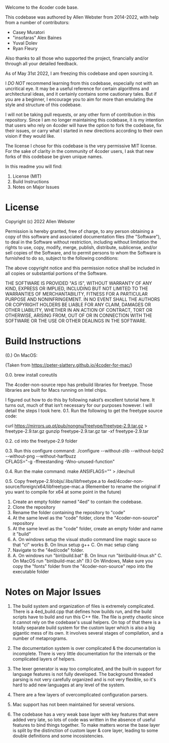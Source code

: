 Welcome to the 4coder code base.

This codebase was authored by Allen Webster from 2014-2022, with help from a number of contributors:
+ Casey Muratori
+ "insofaras" Alex Baines
+ Yuval Dolev
+ Ryan Fleury

Also thanks to all those who supported the project, financially and/or through all your detailed feedback.

As of May 31st 2022, I am freezing this codebase and open sourcing it.

I *DO NOT* recommend learning from this codebase, especially not with an uncritical eye. It may be a useful reference for certain algorithms and architectural ideas, and it certainly contains some cautionary tales. But if you are a beginner, I encourage you to aim for more than emulating the style and structure of this codebase.

I will not be taking pull requests, or any other form of contribution in this repository. Since I am no longer maintaining this codebase, it is my intention that users who rely on 4coder will have the option to fork the codebase, fix their issues, or carry what I started in new directions according to their own vision if they would like.

The license I chose for this codebase is the very permissive MIT license. For the sake of clarity in the community of 4coder users, I ask that new forks of this codebase be given unique names.

In this readme you will find:
 1. License (MIT)
 2. Build Instructions
 3. Notes on Major Issues


# License

Copyright (c) 2022 Allen Webster

Permission is hereby granted, free of charge, to any person obtaining a copy
of this software and associated documentation files (the "Software"), to deal
in the Software without restriction, including without limitation the rights
to use, copy, modify, merge, publish, distribute, sublicense, and/or sell
copies of the Software, and to permit persons to whom the Software is
furnished to do so, subject to the following conditions:

The above copyright notice and this permission notice shall be included in all
copies or substantial portions of the Software.

THE SOFTWARE IS PROVIDED "AS IS", WITHOUT WARRANTY OF ANY KIND, EXPRESS OR
IMPLIED, INCLUDING BUT NOT LIMITED TO THE WARRANTIES OF MERCHANTABILITY,
FITNESS FOR A PARTICULAR PURPOSE AND NONINFRINGEMENT. IN NO EVENT SHALL THE
AUTHORS OR COPYRIGHT HOLDERS BE LIABLE FOR ANY CLAIM, DAMAGES OR OTHER
LIABILITY, WHETHER IN AN ACTION OF CONTRACT, TORT OR OTHERWISE, ARISING FROM,
OUT OF OR IN CONNECTION WITH THE SOFTWARE OR THE USE OR OTHER DEALINGS IN THE
SOFTWARE.


# Build Instructions

(0.) On MacOS: 


(Taken from https://peter-slattery.github.io/4coder-for-mac/)

0.0. brew install coreutils

The 4coder-non-source repo has prebuild libraries for freetype. Those libraries are built for Macs running on Intel chips.

I figured out how to do this by following nakst’s excellent tutorial here. It turns out, much of that isn’t necessary for our purposes however. I will detail the steps I took here.
0.1. Run the following to get the freetype source code:

curl https://mirrors.up.pt/pub/nongnu/freetype/freetype-2.9.tar.gz > freetype-2.9.tar.gz
gunzip freetype-2.9.tar.gz
tar -xf freetype-2.9.tar

0.2. cd into the freetype-2.9 folder

0.3. Run this configure command:
./configure --without-zlib --without-bzip2 \
--without-png --without-harfbuzz \
CFLAGS="-g -ffreestanding -Wno-unused-function"

0.4. Run the make command: make ANSIFLAGS="" > /dev/null

0.5. Copy freetype-2.9/objs/.libs/libfreetype.a to 4ed/4coder-non-source/foreign/x64/libfreetype-mac.a (Remember to rename the original if you want to compile for x64 at some point in the future)



1. Create an empty folder named "4ed" to contain the codebase.
2. Clone the repository
3. Rename the folder containing the repository to "code"
4. At the same level as the "code" folder, clone the "4coder-non-source" repository
5. At the same level as the "code" folder, create an empty folder and name it "build"
6. A. On windows setup the visual studio command line magic sauce so that "cl" works
   B. On linux setup g++
   C. On mac setup clang
7. Navigate to the "4ed/code" folder.
8. A. On windows run "bin\build.bat"
   B. On linux run "bin\build-linux.sh"
   C. On MacOS run "bin\build-mac.sh"
(9.) On Windows, Make sure you copy the "fonts" folder from the "4coder-non-source" repo into the executable folder  


# Notes on Major Issues

1. The build system and organization of files is extremely complicated. There is a 4ed_build.cpp that defines how builds run, and the build scripts have to build and run this C++ file. The file is pretty chaotic since it cannot rely on the codebase's usual helpers. On top of that there is a totally separate build system for the custom layer which is also a big gigantic mess of its own. It involves several stages of compilation, and a number of metaprograms.

2. The documentation system is over complicated & the documentation is incomplete. There is very little documentation for the internals or the complicated layers of helpers.

3. The lexer generator is way too complicated, and the built-in support for language features is not fully developed. The background threaded parsing is not very carefully organized and is not very flexible, so it's hard to add new languages at any level of the system.

4. There are a few layers of overcomplicated configuration parsers.

5. Mac support has not been maintained for several versions.

6. The codebase has a very weak base layer with key features that were added very late, so lots of code was written in the absence of useful features to bind things together. To make matters worse the base layer is split by the distinction of custom layer & core layer, leading to some double definitions and some incosistencies.



